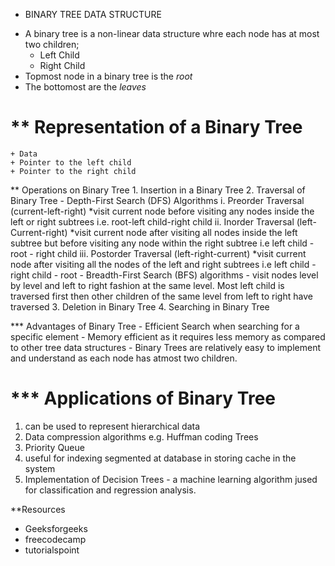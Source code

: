 * BINARY TREE DATA STRUCTURE

- A binary tree is a non-linear data structure whre each node has at most two children;
	- Left Child
	- Right Child
- Topmost node in a binary tree is the *root*
- The bottomost are the *leaves*

** Representation of a Binary Tree
==================================
	+ Data
	+ Pointer to the left child
	+ Pointer to the right child

** Operations on Binary Tree
	1. Insertion in a Binary Tree
	2. Traversal of Binary Tree
		- Depth-First Search (DFS) Algorithms
			i. Preorder Traversal (current-left-right)
				*visit current node before visiting any nodes inside the left or right subtrees i.e. root-left child-right child
			ii. Inorder Traversal (left-Current-right)
				*visit current node after visiting all nodes inside the left subtree but before visiting any node within the right subtree i.e left child - root - right child
			iii. Postorder Traversal (left-right-current)
				*visit current node after visiting all the nodes of the left and right subtrees i.e left child - right child - root
		- Breadth-First Search (BFS) algorithms
			- visit nodes level by level and left to right fashion at the same level. Most left child is traversed first then other children of the same level from left to right have traversed
	3. Deletion in Binary Tree
	4. Searching in Binary Tree

*** Advantages of Binary Tree
	- Efficient Search when searching for a specific element
	- Memory efficient as it requires less memory as compared to other tree data structures 
	- Binary Trees are relatively easy to implement and understand as each node has atmost two children.

*** Applications of Binary Tree
===============================
1. can be used to represent hierarchical data
2. Data compression algorithms e.g. Huffman coding Trees
3. Priority Queue
4. useful for indexing segmented at database in storing cache in the system
5. Implementation of Decision Trees - a machine learning algorithm jused for classification and regression analysis.


**Resources
- Geeksforgeeks
- freecodecamp
- tutorialspoint
